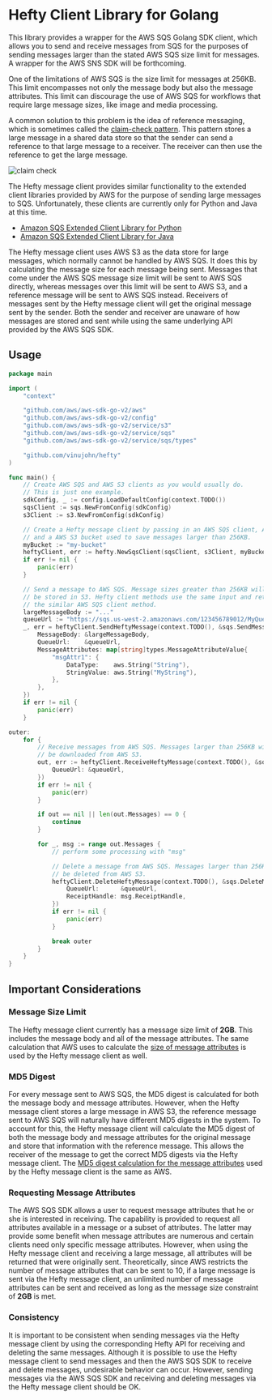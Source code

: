# Hefty Client Library for Golang
This library provides a wrapper for the AWS SQS Golang SDK client, which allows you to send and receive messages from SQS for the purposes of sending messages larger than the stated AWS SQS size limit for messages. A wrapper for the AWS SNS SDK will be forthcoming.

One of the limitations of AWS SQS is the size limit for messages at 256KB. This limit encompasses not only the message body but also the message attributes. This limit can discourage the use of AWS SQS for workflows that require large message sizes, like image and media processing.

A common solution to this problem is the idea of reference messaging, which is sometimes called the [claim-check pattern](https://learn.microsoft.com/en-us/azure/architecture/patterns/claim-check). This pattern stores a large message in a shared data store so that the sender can send a reference to that large message to a receiver. The receiver can then use the reference to get the large message.

![claim check](https://learn.microsoft.com/en-us/azure/architecture/patterns/_images/claim-check.png)

The Hefty message client provides similar functionality to the extended client libraries provided by AWS for the purpose of sending large messages to SQS. Unfortunately, these clients are currently only for Python and Java at this time.

- [Amazon SQS Extended Client Library for Python](https://github.com/awslabs/amazon-sqs-python-extended-client-lib)
- [Amazon SQS Extended Client Library for Java](https://github.com/awslabs/amazon-sqs-java-extended-client-lib)

The Hefty message client uses AWS S3 as the data store for large messages, which normally cannot be handled by AWS SQS. It does this by calculating the message size for each message being sent. Messages that come under the AWS SQS message size limit will be sent to AWS SQS directly, whereas messages over this limit will be sent to AWS S3, and a reference message will be sent to AWS SQS instead. Receivers of messages sent by the Hefty message client will get the original message sent by the sender. Both the sender and receiver are unaware of how messages are stored and sent while using the same underlying API provided by the AWS SQS SDK.

## Usage

```go
package main

import (
	"context"

	"github.com/aws/aws-sdk-go-v2/aws"
	"github.com/aws/aws-sdk-go-v2/config"
	"github.com/aws/aws-sdk-go-v2/service/s3"
	"github.com/aws/aws-sdk-go-v2/service/sqs"
	"github.com/aws/aws-sdk-go-v2/service/sqs/types"

	"github.com/vinujohn/hefty"
)

func main() {
	// Create AWS SQS and AWS S3 clients as you would usually do.
	// This is just one example.
	sdkConfig, _ := config.LoadDefaultConfig(context.TODO())
	sqsClient := sqs.NewFromConfig(sdkConfig)
	s3Client := s3.NewFromConfig(sdkConfig)

	// Create a Hefty message client by passing in an AWS SQS client, AWS S3 client,
	// and a AWS S3 bucket used to save messages larger than 256KB.
	myBucket := "my-bucket"
	heftyClient, err := hefty.NewSqsClient(sqsClient, s3Client, myBucket)
	if err != nil {
		panic(err)
	}

	// Send a message to AWS SQS. Message sizes greater than 256KB will automatically
	// be stored in S3. Hefty client methods use the same input and return types as
	// the similar AWS SQS client method.
	largeMessageBody := "..."
	queueUrl := "https://sqs.us-west-2.amazonaws.com/123456789012/MyQueue"
	_, err = heftyClient.SendHeftyMessage(context.TODO(), &sqs.SendMessageInput{
		MessageBody: &largeMessageBody,
		QueueUrl:    &queueUrl,
		MessageAttributes: map[string]types.MessageAttributeValue{
			"msgAttr1": {
				DataType:    aws.String("String"),
				StringValue: aws.String("MyString"),
			},
		},
	})
	if err != nil {
		panic(err)
	}

outer:
	for {
		// Receive messages from AWS SQS. Messages larger than 256KB will automatically
		// be downloaded from AWS S3.
		out, err := heftyClient.ReceiveHeftyMessage(context.TODO(), &sqs.ReceiveMessageInput{
			QueueUrl: &queueUrl,
		})
		if err != nil {
			panic(err)
		}

		if out == nil || len(out.Messages) == 0 {
			continue
		}

		for _, msg := range out.Messages {
			// perform some processing with "msg"

			// Delete a message from AWS SQS. Messages larger than 256KB will automatically
			// be deleted from AWS S3.
			heftyClient.DeleteHeftyMessage(context.TODO(), &sqs.DeleteMessageInput{
				QueueUrl:      &queueUrl,
				ReceiptHandle: msg.ReceiptHandle,
			})
			if err != nil {
				panic(err)
			}

			break outer
		}
	}
}
```

## Important Considerations
### Message Size Limit
The Hefty message client currently has a message size limit of **2GB**. This includes the message body and all of the message attributes. The same calculation that AWS uses to calculate the [size of message attributes](https://docs.aws.amazon.com/AWSSimpleQueueService/latest/SQSDeveloperGuide/sqs-message-metadata.html#message-attribute-components) is used by the Hefty message client as well.

### MD5 Digest
For every message sent to AWS SQS, the MD5 digest is calculated for both the message body and message attributes. However, when the Hefty message client stores a large message in AWS S3, the reference message sent to AWS SQS will naturally have different MD5 digests in the system. To account for this, the Hefty message client will calculate the MD5 digest of both the message body and message attributes for the original message and store that information with the reference message. This allows the receiver of the message to get the correct MD5 digests via the Hefty message client. The [MD5 digest calculation for the message attributes](https://docs.aws.amazon.com/AWSSimpleQueueService/latest/SQSDeveloperGuide/sqs-message-metadata.html#sqs-attributes-md5-message-digest-calculation) used by the Hefty message client is the same as AWS.

### Requesting Message Attributes
The AWS SQS SDK allows a user to request message attributes that he or she is interested in receiving. The capability is provided to request all attributes available in a message or a subset of attributes. The latter may provide some benefit when message attributes are numerous and certain clients need only specific message attributes. However, when using the Hefty message client and receiving a large message, all attributes will be returned that were originally sent. Theoretically, since AWS restricts the number of message attributes that can be sent to 10, if a large message is sent via the Hefty message client, an unlimited number of message attributes can be sent and received as long as the message size constraint of **2GB** is met.

### Consistency
It is important to be consistent when sending messages via the Hefty message client by using the corresponding Hefty API for receiving and deleting the same messages. Although it is possible to use the Hefty message client to send messages and then the AWS SQS SDK to receive and delete messages, undesirable behavior can occur. However, sending messages via the AWS SQS SDK and receiving and deleting messages via the Hefty message client should be OK.